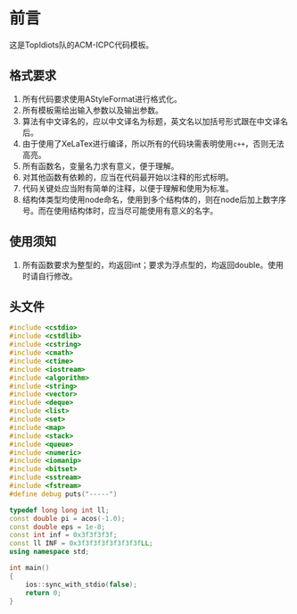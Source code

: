 # 前言
这是TopIdiots队的ACM-ICPC代码模板。

## 格式要求
1. 所有代码要求使用AStyleFormat进行格式化。
1. 所有模板需给出输入参数以及输出参数。
1. 算法有中文译名的，应以中文译名为标题，英文名以加括号形式跟在中文译名后。
1. 由于使用了XeLaTex进行编译，所以所有的代码块需表明使用`c++`，否则无法高亮。
1. 所有函数名，变量名力求有意义，便于理解。
1. 对其他函数有依赖的，应当在代码最开始以注释的形式标明。
1. 代码关键处应当附有简单的注释，以便于理解和使用为标准。
1. 结构体类型均使用node命名，使用到多个结构体的，则在node后加上数字序号。而在使用结构体时，应当尽可能使用有意义的名字。

## 使用须知
1. 所有函数要求为整型的，均返回int；要求为浮点型的，均返回double。使用时请自行修改。

## 头文件
```c++
#include <cstdio>
#include <cstdlib>
#include <cstring>
#include <cmath>
#include <ctime>
#include <iostream>
#include <algorithm>
#include <string>
#include <vector>
#include <deque>
#include <list>
#include <set>
#include <map>
#include <stack>
#include <queue>
#include <numeric>
#include <iomanip>
#include <bitset>
#include <sstream>
#include <fstream>
#define debug puts("-----")

typedef long long int ll;
const double pi = acos(-1.0);
const double eps = 1e-8;
const int inf = 0x3f3f3f3f;
const ll INF = 0x3f3f3f3f3f3f3f3fLL;
using namespace std;

int main()
{
    ios::sync_with_stdio(false);
    return 0;
}
```